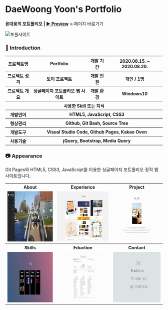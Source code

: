 

# DaeWoong Yoon's Portfolio

**윤대웅의 포트폴리오 | [▶ Preview](https://moods2.github.io/portfolio/)**  <-페이지 바로가기

![포폴사이트](https://user-images.githubusercontent.com/65211288/91000112-5b57ea00-e603-11ea-9ec7-4936ad08cdfc.JPG)


### 👋 Introduction

<table>
    <tr>
        <th>프로젝트명</th>
        <th>Portfolio</th>
        <th>개발 기간</th>
        <th>2020.08.15. ~ 2020.08.20.</th>
    </tr>
    <tr>
        <th>프로젝트 성격</th>
        <th>토이 프로젝트</th>
        <th>개발 인원</th>
        <th>개인 / 1명</th>
    </tr>
    <tr>
        <th>프로젝트 개요</th>
        <th>싱글페이지 포트폴리오 웹 사이트</th>
        <th>개발 환경</th>
        <th>Windows10</th>
    </tr>
    <tr>
        <th colspan="4">사용한 Skill 또는 지식</th>
    </tr>  
    <tr>
        <th>개발언어</th>
        <th colspan="3">HTML5, JavaScript, CSS3</th>
    </tr>
    <tr>
        <th>형상관리</th>
        <th colspan="3">Github, Git Bash, Source Tree</th>
    </tr>
    <tr>
        <th>개발도구</th>
        <th colspan="3">Visual Studio Code, Github Pages, Kakao Oven</th>
    </tr>
    <tr>
        <th>사용기술</th>
        <th colspan="3">jQuery, Bootstrap, Media Query</th>
    </tr>
</table>

### 📷 Appearance

Git Pages와 HTML5, CSS3, JavaScript를 이용한 싱글페이지 포트폴리오 정적 웹 사이트입니다.

<table>
    <tr>
        <th>About</th>
        <th>Experience</th>
        <th>Project</th>
    </tr>
    <tr>        
        <td><img width="266" height="160" src="images/view1.JPG""></td>
        <td><img width="266" height="160" src="images/view2.JPG""></td>
        <td><img width="266" height="160" src="images/view3.JPG""></td>
    </tr>
        <tr>
        <th>Skills</th>
        <th>Eduction</th>
        <th>Contact</th>
    </tr>
    <tr>
        <td><img width="266" height="160" src="images/view4.JPG""></td>
        <td><img width="266" height="160" src="images/view5.JPG""></td>
        <td><img width="266" height="160" src="images/view6.JPG""></td>
    </tr>
</table>



